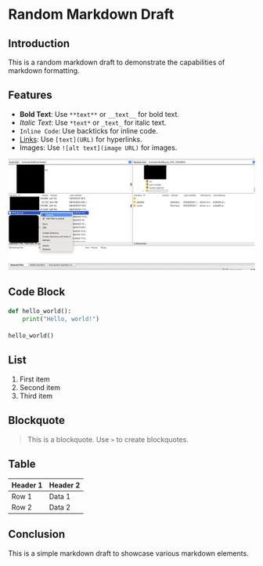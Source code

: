# Random Markdown Draft

## Introduction
This is a random markdown draft to demonstrate the capabilities of markdown formatting.

## Features
- **Bold Text**: Use `**text**` or `__text__` for bold text.
- *Italic Text*: Use `*text*` or `_text_` for italic text.
- `Inline Code`: Use backticks for inline code.
- [Links](https://www.example.com): Use `[text](URL)` for hyperlinks.
- Images: Use `![alt text](image URL)` for images.

![alt test](../hpcdocs/HPC-clusters/imgs/Filezilla_queue.png)

## Code Block
```python
def hello_world():
    print("Hello, world!")

hello_world()
```

## List
1. First item
2. Second item
3. Third item

## Blockquote
> This is a blockquote. Use `>` to create blockquotes.

## Table
| Header 1 | Header 2 |
|----------|----------|
| Row 1    | Data 1   |
| Row 2    | Data 2   |

## Conclusion
This is a simple markdown draft to showcase various markdown elements.
